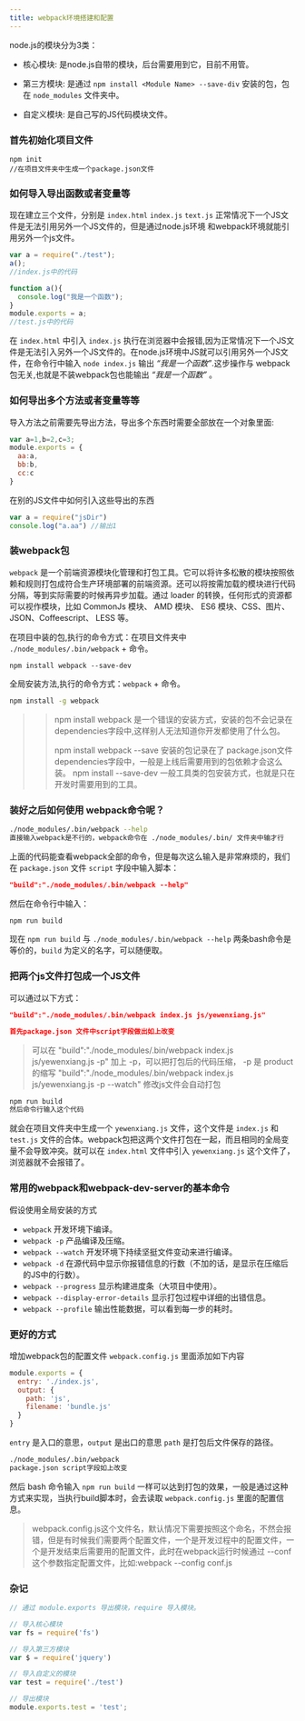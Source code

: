 ```yaml
---
title: webpack环境搭建和配置
---
```


node.js的模块分为3类：

- 核心模块: 是node.js自带的模块，后台需要用到它，目前不用管。

- 第三方模块: 是通过 `npm install <Module Name> --save-div` 安装的包，包在 `node_modules` 文件夹中。

- 自定义模块: 是自己写的JS代码模块文件。

### 首先初始化项目文件

```
npm init
//在项目文件夹中生成一个package.json文件
```
### 如何导入导出函数或者变量等

现在建立三个文件，分别是 `index.html` `index.js` `text.js` 正常情况下一个JS文件是无法引用另外一个JS文件的，但是通过node.js环境 和webpack环境就能引用另外一个js文件。

```js
var a = require("./test");
a();
//index.js中的代码
```

```js
function a(){
  console.log("我是一个函数");
}
module.exports = a;
//test.js中的代码
```

在 `index.html` 中引入 `index.js` 执行在浏览器中会报错,因为正常情况下一个JS文件是无法引入另外一个JS文件的。在node.js环境中JS就可以引用另外一个JS文件，在命令行中输入 `node index.js` 输出 *“我是一个函数”*.这步操作与 webpack包无关,也就是不装webpack包也能输出 *“我是一个函数”* 。

### 如何导出多个方法或者变量等等

导入方法之前需要先导出方法，导出多个东西时需要全部放在一个对象里面:

```js
var a=1,b=2,c=3;
module.exports = {
  aa:a,
  bb:b,
  cc:c
}
```
在别的JS文件中如何引入这些导出的东西

```js
var a = require("jsDir")
console.log("a.aa") //输出1
```

### 装webpack包

`webpack` 是一个前端资源模块化管理和打包工具。它可以将许多松散的模块按照依赖和规则打包成符合生产环境部署的前端资源。还可以将按需加载的模块进行代码分隔，等到实际需要的时候再异步加载。通过 loader 的转换，任何形式的资源都可以视作模块，比如 CommonJs 模块、 AMD 模块、 ES6 模块、CSS、图片、 JSON、Coffeescript、 LESS 等。

在项目中装的包,执行的命令方式：在项目文件夹中 `./node_modules/.bin/webpack` + 命令。
```
npm install webpack --save-dev
```
全局安装方法,执行的命令方式：`webpack` + 命令。
```bash
npm install -g webpack
```

>> npm install webpack 是一个错误的安装方式，安装的包不会记录在 dependencies字段中,这样别人无法知道你开发都使用了什么包。
>>
>> npm install webpack --save 安装的包记录在了 package.json文件 dependencies字段中，一般是上线后需要用到的包依赖才会这么装。
>> npm install --save-dev 一般工具类的包安装方式，也就是只在开发时需要用到的工具。
>

### 装好之后如何使用 webpack命令呢？

```bash
./node_modules/.bin/webpack --help
直接输入webpack是不行的，webpack命令在 ./node_modules/.bin/ 文件夹中输才行
```

上面的代码能查看webpack全部的命令，但是每次这么输入是非常麻烦的，我们在 `package.json` 文件 `script` 字段中输入脚本：

```json
"build":"./node_modules/.bin/webpack --help"
```
然后在命令行中输入：

```bash
npm run build
```

现在 `npm run build` 与 `./node_modules/.bin/webpack --help` 两条bash命令是等价的，`build` 为定义的名字，可以随便取。

### 把两个js文件打包成一个JS文件

可以通过以下方式：

```json
"build":"./node_modules/.bin/webpack index.js js/yewenxiang.js"

首先package.json 文件中script字段做出如上改变
```
> 可以在 "build":"./node_modules/.bin/webpack index.js js/yewenxiang.js -p" 加上 -p，可以把打包后的代码压缩， -p 是 product 的缩写
"build":"./node_modules/.bin/webpack index.js js/yewenxiang.js -p --watch" 修改js文件会自动打包
>


```bash
npm run build
然后命令行输入这个代码
```
就会在项目文件夹中生成一个 `yewenxiang.js` 文件，这个文件是 `index.js` 和 `test.js` 文件的合体。webpack包把这两个文件打包在一起，而且相同的全局变量不会导致冲突。就可以在 `index.html` 文件中引入 `yewenxiang.js` 这个文件了，浏览器就不会报错了。

### 常用的webpack和webpack-dev-server的基本命令

假设使用全局安装的方式

- `webpack` 开发环境下编译。
- `webpack -p` 产品编译及压缩。
- `webpack --watch` 开发环境下持续坚挺文件变动来进行编译。
- `webpack -d` 在源代码中显示你报错信息的行数（不加的话，是显示在压缩后的JS中的行数）。
- `webpack --progress` 显示构建进度条（大项目中使用）。
- `webpack --display-error-details` 显示打包过程中详细的出错信息。
- `webpack --profile` 输出性能数据，可以看到每一步的耗时。

### 更好的方式

增加webpack包的配置文件 `webpack.config.js` 里面添加如下内容

```js
module.exports = {
  entry: './index.js',
  output: {
    path: 'js',
    filename: 'bundle.js'
  }
}
```
 `entry` 是入口的意思，`output` 是出口的意思 `path` 是打包后文件保存的路径。

```bash
./node_modules/.bin/webpack
package.json script字段如上改变
```
然后 bash 命令输入 `npm run build` 一样可以达到打包的效果，一般是通过这种方式来实现，当执行build脚本时，会去读取 `webpack.config.js` 里面的配置信息。

> webpack.config.js这个文件名，默认情况下需要按照这个命名，不然会报错，但是有时候我们需要两个配置文件，一个是开发过程中的配置文件，一个是开发结束后需要用的配置文件，此时在webpack运行时候通过 --conf 这个参数指定配置文件，比如:webpack --config conf.js
>

### 杂记

```js
// 通过 module.exports 导出模块，require 导入模块。

// 导入核心模块
var fs = require('fs')

// 导入第三方模块
var $ = require('jquery')

// 导入自定义的模块
var test = require('./test')

// 导出模块
module.exports.test = 'test';
```
